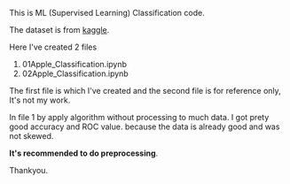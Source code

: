 This is ML (Supervised Learning) Classification code.

The dataset is from [kaggle](https://www.kaggle.com/datasets/nelgiriyewithana/apple-quality).

Here I've created 2 files

1. 01Apple_Classification.ipynb
2. 02Apple_Classification.ipynb

The first file is which I've created and the second file is for reference only, It's not my work.

In file 1 by apply algorithm without processing to much data. I got prety good accuracy and ROC value. because the data is already good and was not skewed.

**It's recommended to do preprocessing**.

Thankyou.
